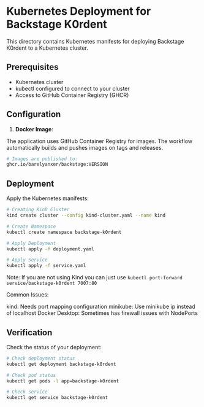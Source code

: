 # Kubernetes Deployment for Backstage K0rdent

This directory contains Kubernetes manifests for deploying Backstage K0rdent to a Kubernetes cluster.

## Prerequisites

- Kubernetes cluster
- kubectl configured to connect to your cluster
- Access to GitHub Container Registry (GHCR)

## Configuration

1. **Docker Image**:

The application uses GitHub Container Registry for images. The workflow automatically builds and pushes images on tags and releases.

```bash
# Images are published to:
ghcr.io/barelyanxer/backstage:VERSION
```


## Deployment

Apply the Kubernetes manifests:

```bash
# Creating KinD Cluster
kind create cluster --config kind-cluster.yaml --name kind

# Create Namespace
kubectl create namespace backstage-k0rdent

# Apply Deployment
kubectl apply -f deployment.yaml

# Apply Service
kubectl apply -f service.yaml 

```

Note: If you are not using Kind you can just use `kubectl port-forward service/backstage-k0rdent 7007:80`

Common Issues:

kind: Needs port mapping configuration
minikube: Use minikube ip instead of localhost
Docker Desktop: Sometimes has firewall issues with NodePorts


## Verification

Check the status of your deployment:

```bash
# Check deployment status
kubectl get deployment backstage-k0rdent 

# Check pod status
kubectl get pods -l app=backstage-k0rdent 

# Check service
kubectl get service backstage-k0rdent
```
